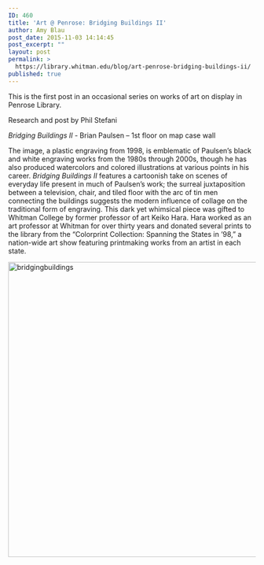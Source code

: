 ```yaml
---
ID: 460
title: 'Art @ Penrose: Bridging Buildings II'
author: Amy Blau
post_date: 2015-11-03 14:14:45
post_excerpt: ""
layout: post
permalink: >
  https://library.whitman.edu/blog/art-penrose-bridging-buildings-ii/
published: true
---
```

This is the first post in an occasional series on works of art on display in Penrose Library.

Research and post by Phil Stefani

<i>Bridging Buildings II - </i>Brian Paulsen – 1st floor on map case wall

The image, a plastic engraving from 1998, is emblematic of Paulsen’s black and white engraving works from the 1980s through 2000s, though he has also produced watercolors and colored illustrations at various points in his career. <i>Bridging Buildings II </i>features a cartoonish take on scenes of everyday life present in much of Paulsen’s work; the surreal juxtaposition between a television, chair, and tiled floor with the arc of tin men connecting the buildings suggests the modern influence of collage on the traditional form of engraving. This dark yet whimsical piece was gifted to Whitman College by former professor of art Keiko Hara. Hara worked as an art professor at Whitman for over thirty years and donated several prints to the library from the “Colorprint Collection: Spanning the States in ’98,” a nation-wide art show featuring printmaking works from an artist in each state.

<a href="https://library.whitman.edu/blog/wp-content/uploads/sites/4/2015/11/bridgingbuildings.jpg"><img class="alignnone size-full wp-image-461" src="https://library.whitman.edu/blog/wp-content/uploads/sites/4/2015/11/bridgingbuildings.jpg" alt="bridgingbuildings" width="894" height="600" /></a>